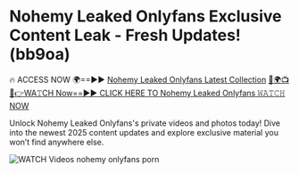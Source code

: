 # Nohemy Leaked Onlyfans Exclusive Content Leak - Fresh Updates! (bb9oa)

🔥 ACCESS NOW 🌍==►► <a href="https://tinyurl.com/3fjeunct" rel="nofollow">Nohemy Leaked Onlyfans Latest Collection</a></h3>
[🔴🌍📺📱👉WA𝚃CH Now==►► CLICK HERE TO Nohemy Leaked Onlyfans 𝚆𝙰𝚃𝙲𝙷 NOW](https://tinyurl.com/3fjeunct)

Unlock Nohemy Leaked Onlyfans's private videos and photos today! Dive into the newest 2025 content updates and explore exclusive material you won’t find anywhere else.


<a href="https://tinyurl.com/3fjeunct" rel="nofollow" data-target="animated-image.originalLink"><img src="https://camo.githubusercontent.com/8a4f000d20f83aca3bf7ec5f350d767afa0574a8a352519fd8cfa583a6f93a33/68747470733a2f2f692e696d6775722e636f6d2f644a486b345a712e676966" alt="WATCH Videos" data-canonical-src="https://i.imgur.com/dJHk4Zq.gif" style="max-width: 100%; display: inline-block;" data-target="animated-image.originalImage"></a>
nohemy onlyfans porn